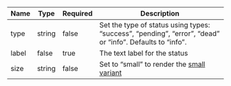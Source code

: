 | Name  | Type   | Required | Description                                                                                              |
| ----- | ------ | -------- | -------------------------------------------------------------------------------------------------------- |
| type  | string | false    | Set the type of status using types: “success”, “pending”, “error”, “dead” or “info”. Defaults to “info”. |
| label | false  | true     | The text label for the status                                                                            |
| size  | string | false    | Set to “small” to render the [small variant](#small)                                                     |
